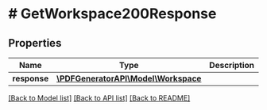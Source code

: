 # # GetWorkspace200Response

## Properties

Name | Type | Description | Notes
------------ | ------------- | ------------- | -------------
**response** | [**\PDFGeneratorAPI\Model\Workspace**](Workspace.md) |  | [optional]

[[Back to Model list]](../../README.md#models) [[Back to API list]](../../README.md#endpoints) [[Back to README]](../../README.md)
